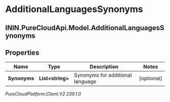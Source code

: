 # AdditionalLanguagesSynonyms

## ININ.PureCloudApi.Model.AdditionalLanguagesSynonyms

## Properties

|Name | Type | Description | Notes|
|------------ | ------------- | ------------- | -------------|
| **Synonyms** | **List&lt;string&gt;** | Synonyms for additional language | [optional] |



_PureCloudPlatform.Client.V2 239.1.0_
